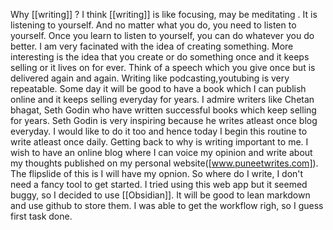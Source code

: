 Why [[writing]] ?
I think [[writing]] is like focusing, may be meditating . It is listening to yourself. And no matter what you do, you need to listen to yourself. Once you learn to listen to yourself, you can do whatever you do better.
I am very facinated with the idea of creating something. More interesting is the idea that you create  or do something once and it keeps selling or it lives on for ever. Think of a speech which you give once but is delivered again and again. Writing like podcasting,youtubing is very repeatable. Some day it will be good to have a book which I can publish online and it keeps selling everyday for years. I admire writers like Chetan bhagat, Seth Godin who have written successful books which keep selling for years. Seth Godin is very inspiring because he writes atleast once blog everyday. I would like to do it too and hence today I begin this routine to write atleast once daily. Getting back to why is writing important to me. I wish to have an online blog where I can voice my opinion and write about my thoughts published on my personal website([www.puneetwrites.com]). The flipslide of this is I will have my opnion.
So where do I write, I don't need a fancy tool to get started. I tried using this web app but it seemed buggy, so I decided to use [[Obsidian]]. It will be good to lean markdown and use github to store them.
I was able to get the workflow righ, so I guess first task done.

